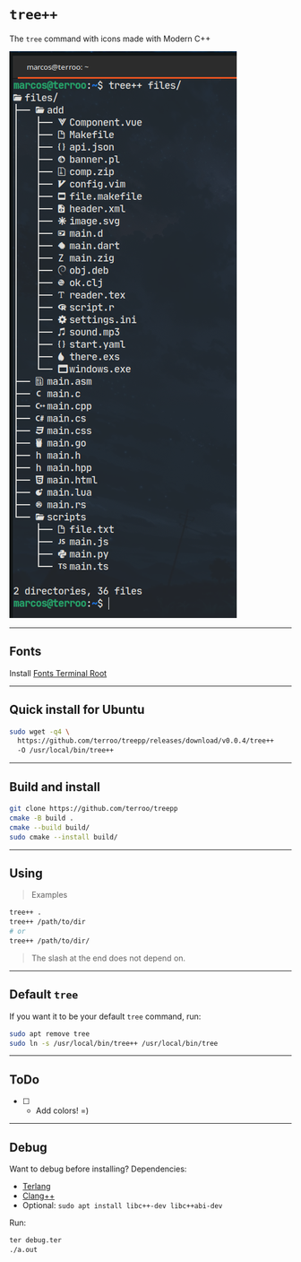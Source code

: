 # `tree++`
The `tree` command with icons made with Modern C++

![tree++](./tree-cpp.png) 

---

## Fonts
Install [Fonts Terminal Root](https://github.com/terroo/fonts)

---

## Quick install for Ubuntu
```bash
sudo wget -q4 \
  https://github.com/terroo/treepp/releases/download/v0.0.4/tree++ 
  -O /usr/local/bin/tree++
```

---

## Build and install
```bash
git clone https://github.com/terroo/treepp
cmake -B build .
cmake --build build/
sudo cmake --install build/
```

---

## Using
> Examples
```bash
tree++ .
tree++ /path/to/dir
# or
tree++ /path/to/dir/
```
> The slash at the end does not depend on.

---

## Default `tree`
If you want it to be your default `tree` command, run:

```bash
sudo apt remove tree
sudo ln -s /usr/local/bin/tree++ /usr/local/bin/tree
```

---

## ToDo
- [ ] - Add colors! =)

---

## Debug
Want to debug before installing? Dependencies:

+ [Terlang](https://github.com/terroo/terlang)
+ [Clang++](https://clang.llvm.org/)
+ Optional: `sudo apt install libc++-dev libc++abi-dev`

Run:
```bash
ter debug.ter
./a.out
```

